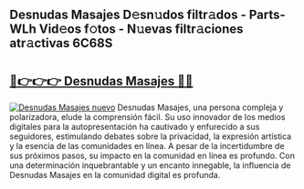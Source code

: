 ## Desnudas Masajes D𝚎sn𝚞dos filtr𝚊dos - Parts-WLh Vid𝚎os f𝚘tos - N𝚞evas filtr𝚊ciones atr𝚊ctivas 6C68S

# <h2><a href="http://mb7mip.tromn.icu/?c=Desnudas+Masajes">🔗👉👉👉 Desnudas Masajes 🔗🔗</a></h2>

[![Desnudas Masajes nuevo](https://i.imgur.com/pEAQMta.gif)](http://mb7mip.tromn.icu/?c=Desnudas+Masajes)
Desnudas Masajes, una persona compleja y polarizadora, elude la comprensión fácil. Su uso innovador de los medios digitales para la autopresentación ha cautivado y enfurecido a sus seguidores, estimulando debates sobre la privacidad, la expresión artística y la esencia de las comunidades en línea. A pesar de la incertidumbre de sus próximos pasos, su impacto en la comunidad en línea es profundo. Con una determinación inquebrantable y un encanto innegable, la influencia de Desnudas Masajes en la comunidad digital es profunda.
